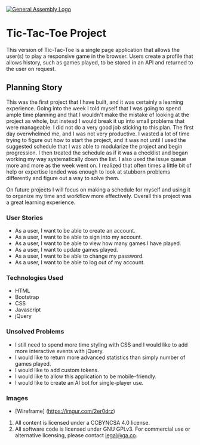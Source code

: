 [![General Assembly Logo](https://camo.githubusercontent.com/1a91b05b8f4d44b5bbfb83abac2b0996d8e26c92/687474703a2f2f692e696d6775722e636f6d2f6b6538555354712e706e67)](https://generalassemb.ly/education/web-development-immersive)

# Tic-Tac-Toe Project
This version of Tic-Tac-Toe is a single page application that allows the user(s)
to play a responsive game in the browser. Users create a profile that allows
history, such as games played, to be stored in an API and returned to the user
on request.

## Planning Story
This was the first project that I have built, and it was certainly a learning
experience. Going into the week I told myself that I was going to spend ample
time planning and that I wouldn't make the mistake of looking at the project
as whole, but instead I would break it up into small problems that were
manageable. I did not do a very good job sticking to this plan. The first day
overwhelmed me, and I was not very productive. I wasted a lot of time trying to
figure out how to start the project, and it was not until I used the suggested
schedule that I was able to modularize the project and begin progression. I
then treated the schedule as if it was a checklist and began working my way
systematically down the list. I also used the issue queue more and more as the
week went on. I realized that often times a little bit of help or expertise
lended was enough to look at stubborn problems differently and figure out a way
to solve them.

On future projects I will focus on making a schedule for myself and using it to
organize my time and workflow more effectively. Overall this project was a great
learning experience.

### User Stories
* As a user, I want to be able to create an account.
* As a user, I want to be able to sign into my account.
* As a user, I want to be able to view how many games I have played.
* As a user, I want to update games played.
* As a user, I want to be able to change my password.
* As a user, I want to be able to log out of my account.

### Technologies Used
* HTML
* Bootstrap
* CSS
* Javascript
* jQuery

### Unsolved Problems
* I still need to spend more time styling with CSS and I would like to add more
  interactive events with jQuery.
* I would like to return more advanced statistics than simply number of games
  played.
* I would like to add custom tokens.
* I would like to allow this application to be mobile-friendly.
* I would like to create an AI bot for single-player use.

### Images
* [Wireframe] (https://imgur.com/2er0drz)








1. All content is licensed under a CC­BY­NC­SA 4.0 license.
1. All software code is licensed under GNU GPLv3. For commercial use or
    alternative licensing, please contact legal@ga.co.
